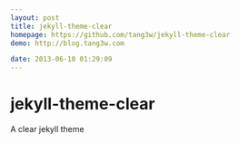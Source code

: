 ```yaml
---
layout: post
title: jekyll-theme-clear
homepage: https://github.com/tang3w/jekyll-theme-clear
demo: http://blog.tang3w.com

date: 2013-06-10 01:29:09
---
```

jekyll-theme-clear
==================

A clear jekyll theme


